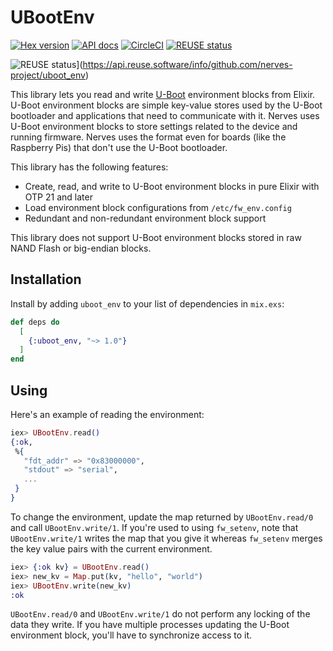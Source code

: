 # UBootEnv

[![Hex version](https://img.shields.io/hexpm/v/uboot_env.svg "Hex version")](https://hex.pm/packages/uboot_env)
[![API docs](https://img.shields.io/hexpm/v/uboot_env.svg?label=hexdocs "API docs")](https://hexdocs.pm/uboot_env/UBootEnv.html)
[![CircleCI](https://dl.circleci.com/status-badge/img/gh/nerves-project/uboot_env/tree/main.svg?style=svg)](https://dl.circleci.com/status-badge/redirect/gh/nerves-project/uboot_env/tree/main)
[![REUSE status](https://api.reuse.software/badge/github.com/nerves-project/uboot_env)](https://api.reuse.software/info/github.com/nerves-project/uboot_env)

![REUSE status](https://api.reuse.software/badge/github.com/nerves-project/uboot_env)](https://api.reuse.software/info/github.com/nerves-project/uboot_env)

This library lets you read and write [U-Boot](https://www.denx.de/wiki/U-Boot)
environment blocks from Elixir. U-Boot environment blocks are simple key-value
stores used by the U-Boot bootloader and applications that need to communicate
with it. Nerves uses U-Boot environment blocks to store settings related to the
device and running firmware. Nerves uses the format even for boards (like the
Raspberry Pis) that don't use the U-Boot bootloader.

This library has the following features:

* Create, read, and write to U-Boot environment blocks in pure Elixir with OTP
  21 and later
* Load environment block configurations from `/etc/fw_env.config`
* Redundant and non-redundant environment block support

This library does not support U-Boot environment blocks stored in raw NAND Flash
or big-endian blocks.

## Installation

Install by adding `uboot_env` to your list of dependencies in `mix.exs`:

```elixir
def deps do
  [
    {:uboot_env, "~> 1.0"}
  ]
end
```

## Using

Here's an example of reading the environment:

```elixir
iex> UBootEnv.read()
{:ok,
 %{
   "fdt_addr" => "0x83000000",
   "stdout" => "serial",
   ...
 }
}
```

To change the environment, update the map returned by `UBootEnv.read/0` and call
`UBootEnv.write/1`. If you're used to using `fw_setenv`, note that
`UBootEnv.write/1` writes the map that you give it whereas `fw_setenv` merges
the key value pairs with the current environment.

```elixir
iex> {:ok kv} = UBootEnv.read()
iex> new_kv = Map.put(kv, "hello", "world")
iex> UBootEnv.write(new_kv)
:ok
```

`UBootEnv.read/0` and `UBootEnv.write/1` do not perform any locking of the data
they write. If you have multiple processes updating the U-Boot environment
block, you'll have to synchronize access to it.
